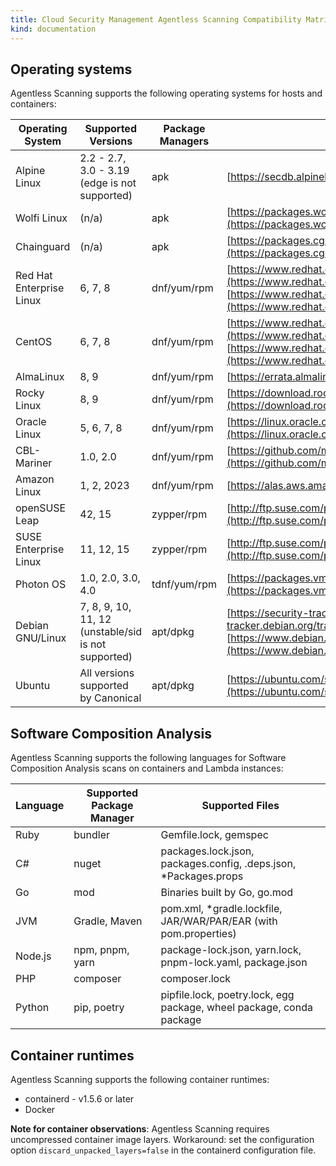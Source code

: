 ```yaml
---
title: Cloud Security Management Agentless Scanning Compatibility Matrix
kind: documentation
---
```


## Operating systems

Agentless Scanning supports the following operating systems for hosts and containers:

| Operating System         | Supported Versions                                  | Package Managers | Security Advisories                                                                                                                                                                               |
|--------------------------|-----------------------------------------------------|------------------|---------------------------------------------------------------------------------------------------------------------------------------------------------------------------------------------------|
| Alpine Linux             | 2.2 - 2.7, 3.0 - 3.19 (edge is not supported)       | apk              | [https://secdb.alpinelinux.org/](https://secdb.alpinelinux.org/)                                                                                                                                  |
| Wolfi Linux              | (n/a)                                               | apk              | [https://packages.wolfi.dev/os/security.json](https://packages.wolfi.dev/os/security.json)                                                                                                        |
| Chainguard               | (n/a)                                               | apk              | [https://packages.cgr.dev/chainguard/security.json](https://packages.cgr.dev/chainguard/security.json)                                                                                            |
| Red Hat Enterprise Linux | 6, 7, 8                                             | dnf/yum/rpm      | [https://www.redhat.com/security/data/metrics/](https://www.redhat.com/security/data/metrics/) and [https://www.redhat.com/security/data/oval/v2/](https://www.redhat.com/security/data/oval/v2/) |
| CentOS                   | 6, 7, 8                                             | dnf/yum/rpm      | [https://www.redhat.com/security/data/metrics/](https://www.redhat.com/security/data/metrics/) and [https://www.redhat.com/security/data/oval/v2/](https://www.redhat.com/security/data/oval/v2/) |
| AlmaLinux                | 8, 9                                                | dnf/yum/rpm      | [https://errata.almalinux.org/](https://errata.almalinux.org/)                                                                                                                                    |
| Rocky Linux              | 8, 9                                                | dnf/yum/rpm      | [https://download.rockylinux.org/pub/rocky/](https://download.rockylinux.org/pub/rocky/)                                                                                                          |
| Oracle Linux             | 5, 6, 7, 8                                          | dnf/yum/rpm      | [https://linux.oracle.com/security/oval/](https://linux.oracle.com/security/oval/)                                                                                                                |
| CBL-Mariner              | 1.0, 2.0                                            | dnf/yum/rpm      | [https://github.com/microsoft/CBL-MarinerVulnerabilityData/](https://github.com/microsoft/CBL-MarinerVulnerabilityData/)                                                                          |
| Amazon Linux             | 1, 2, 2023                                          | dnf/yum/rpm      | [https://alas.aws.amazon.com/](https://alas.aws.amazon.com/)                                                                                                                                      |
| openSUSE Leap            | 42, 15                                              | zypper/rpm       | [http://ftp.suse.com/pub/projects/security/cvrf/](http://ftp.suse.com/pub/projects/security/cvrf/)                                                                                                |
| SUSE Enterprise Linux    | 11, 12, 15                                          | zypper/rpm       | [http://ftp.suse.com/pub/projects/security/cvrf/](http://ftp.suse.com/pub/projects/security/cvrf/)                                                                                                |
| Photon OS                | 1.0, 2.0, 3.0, 4.0                                  | tdnf/yum/rpm     | [https://packages.vmware.com/photon/photon_cve_metadata/](https://packages.vmware.com/photon/photon_cve_metadata/)                                                                                |
| Debian GNU/Linux         | 7, 8, 9, 10, 11, 12 (unstable/sid is not supported) | apt/dpkg         | [https://security-tracker.debian.org/tracker/](https://security-tracker.debian.org/tracker/) and [https://www.debian.org/security/oval/](https://www.debian.org/security/oval/)                   |
| Ubuntu                   | All versions supported by Canonical                 | apt/dpkg         | [https://ubuntu.com/security/cve](https://ubuntu.com/security/cve)                                                                                                                                |

## Software Composition Analysis

Agentless Scanning supports the following languages for Software Composition Analysis scans on containers and Lambda instances:

| Language | Supported Package Manager | Supported Files                                                      |
|----------|---------------------------|----------------------------------------------------------------------|
| Ruby     | bundler                   | Gemfile.lock, gemspec                                                |
| C#       | nuget                     | packages.lock.json, packages.config, .deps.json, \*Packages.props    |
| Go       | mod                       | Binaries built by Go, go.mod                                         |
| JVM      | Gradle, Maven             | pom.xml, \*gradle.lockfile, JAR/WAR/PAR/EAR (with pom.properties)    |
| Node.js  | npm, pnpm, yarn           | package-lock.json, yarn.lock, pnpm-lock.yaml, package.json           |
| PHP      | composer                  | composer.lock                                                        |
| Python   | pip, poetry               | pipfile.lock, poetry.lock, egg package, wheel package, conda package |

## Container runtimes

Agentless Scanning supports the following container runtimes:

- containerd - v1.5.6 or later
- Docker

**Note for container observations**: Agentless Scanning requires uncompressed container image layers. Workaround: set the configuration option `discard_unpacked_layers=false` in the containerd configuration file.
